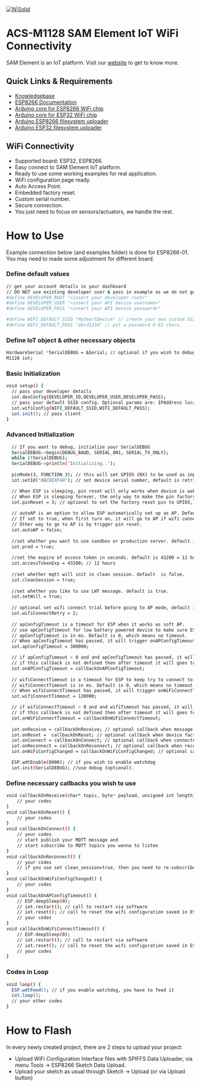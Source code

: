 [![N|Solid](https://www.samelement.com/img/logo/logo-final-100x100.png)](https://www.samelement.com/img/logo/logo-final-100x100.png)
# ACS-M1128 SAM Element IoT WiFi Connectivity

SAM Element is an IoT platform. Visit our [website](https://www.samelement.com) to get to know more.

## Quick Links & Requirements
  - [Knowledgebase](https://ask.samelement.com)
  - [ESP8266 Documentation](https://arduino-esp8266.readthedocs.io/en/latest/index.html)
  - [Arduino core for ESP8266 WiFi chip](https://github.com/esp8266/Arduino)
  - [Arduino core for ESP32 WiFi chip](https://github.com/espressif/arduino-esp32)
  - [Arduino ESP8266 filesystem uploader](https://github.com/esp8266/arduino-esp8266fs-plugin)
  - [Arduino ESP32 filesystem uploader](https://github.com/me-no-dev/arduino-esp32fs-plugin)

## WiFi Connectivity
  - Supported board: ESP32, ESP8266.
  - Easy connect to SAM Element IoT platform.
  - Ready to use some working examples for real application.
  - WiFi configuration page ready.
  - Auto Access Point.
  - Embedded factory reset.
  - Custom serial number.
  - Secure connection.
  - You just need to focus on sensors/actuators, we handle the rest.

# How to Use

Example connection below (and examples folder) is done for ESP8266-01. You may need to made some adjustment for different board.
### Define default values
```sh
// get your account details in your dashboard
// DO NOT use existing developer user & pass in example as we do not guarantee it will work and for how long.
#define DEVELOPER_ROOT "<insert your developer root>" 
#define DEVELOPER_USER "<insert your API Device username>"
#define DEVELOPER_PASS "<insert your API Device password>"

#define WIFI_DEFAULT_SSID "MySmartDevice" // create your own custom SSID
#define WIFI_DEFAULT_PASS "abcd1234" // put a password 8-63 chars.
```

### Define IoT object & other necessary objects
```sh
HardwareSerial *SerialDEBUG = &Serial; // optional if you wish to debug
M1128 iot;
```

### Basic Initialization
```sh
void setup() {  
  // pass your developer details
  iot.devConfig(DEVELOPER_ID,DEVELOPER_USER,DEVELOPER_PASS);
  // pass your default SSID config. Optional params are: IPAddress localip, IPAddress gateway, IPAddress subnet
  iot.wifiConfig(WIFI_DEFAULT_SSID,WIFI_DEFAULT_PASS); 
  iot.init(); // pass client
}
```

### Advanced Initialization
```sh
  // If you want to debug, initialize your SerialDEBUG
  SerialDEBUG->begin(DEBUG_BAUD, SERIAL_8N1, SERIAL_TX_ONLY);
  while (!SerialDEBUG);
  SerialDEBUG->println("Initializing..");
  
  pinMode(3, FUNCTION_3); // this will set GPIO3 (RX) to be used as input
  iot.setId("ABCDEXFGH"); // set device serial number, default is retrieved from ESP.getChipId()

  // When ESP is sleeping, pin reset will only works when device is waking up.
  // When ESP is sleeping forever, the only way to make the pin factory reset to work is by trigger it while you turn it on. 
  iot.pinReset = 3; // optional to set the factory reset pin to GPIO3, default is GPIO3
  
  // autoAP is an option to allow ESP automatically set up as AP. Default value is false
  // If set to true, when first turn on, it will go to AP if wifi connect failed.
  // Other way to go to AP is by trigger pin reset.
  iot.autoAP = false;
  
  //set whether you want to use sandbox or production server. default is sandbox (prod=false).
  iot.prod = true;
  
  //set the expire of access token in seconds. default is 43200 = 12 hours. max is 49 days.
  iot.accessTokenExp = 43200; // 12 hours
  
  //set whether mqtt will init in clean session. default  is false.
  iot.cleanSession = true;
  
  //set whether you like to use LWT message. default is true.
  iot.setWill = true;
  
  // optional set wifi connect trial before going to AP mode, default is 1  
  iot.wifiConnectRetry = 2; 
  
  // apConfigTimeout is a timeout for ESP when it works as soft AP.
  // use apConfigTimeout for low battery powered device to make sure ESP not work as AP too long. 
  // apConfigTimeout is in ms. Default is 0, which means no timeout.
  // When apConfigTimeout has passed, it will trigger onAPConfigTimeout.
  iot.apConfigTimeout = 300000;

  // if apConfigTimeout > 0 and and apConfigTimeout has passed, it will trigger a callback you can define here.
  // if this callback is not defined then after timeout it will goes to deep sleep.
  iot.onAPConfigTimeout = callbackOnAPConfigTimeout; 
  
  // wifiConnectTimeout is a timeout for ESP to keep try to connect to a WiFi AP.
  // wifiConnectTimeout is in ms. Default is 0, which means no timeout.
  // When wifiConnectTimeout has passed, it will trigger onWiFiConnectTimeout.
  iot.wifiConnectTimeout = 120000;

  // if wifiConnectTimeout > 0 and and wifiTimeout has passed, it will trigger a callback you can define here.
  // if this callback is not defined then after timeout it will goes to deep sleep.
  iot.onWiFiConnectTimeout = callbackOnWiFiConnectTimeout; 
  
  iot.onReceive = callbackOnReceive; // optional callback when message received
  iot.onReset =  callbackOnReset; // optional callback when device factory reset pressed
  iot.onConnect = callbackOnConnect; // optional callback when connected to server
  iot.onReconnect = callbackOnReconnect; // optional callback when reconnected to server
  iot.onWiFiConfigChanged = callbackOnWiFiConfigChanged; // optional callback when wifi config changed

  ESP.wdtEnable(8000); // if you wish to enable watchdog
  iot.init(SerialDEBUG); //use debug (optional).
```

### Define necessary callbacks you wish to use
```sh
void callbackOnReceive(char* topic, byte* payload, unsigned int length) {
    // your codes
}
void callbackOnReset() {
    // your codes
}
void callbackOnConnect() {
    // your codes
    // start publish your MQTT message and
    // start subscribe to MQTT topics you wanna to listen
}
void callbackOnReconnect() {
    // your codes
    // if you use set clean_session=true, then you need to re-subscribe here
}
void callbackOnWiFiConfigChanged() {
    // your codes
}
void callbackOnAPConfigTimeout() {
    // ESP.deepSleep(0);
    // iot.restart(); // call to restart via software
    // iot.reset(); // call to reset the wifi configuration saved in ESP, this will trigger onReset()
    // your codes
}
void callbackOnWiFiConnectTimeout() {
    // ESP.deepSleep(0);
    // iot.restart(); // call to restart via software
    // iot.reset(); // call to reset the wifi configuration saved in ESP, this will trigger onReset()
    // your codes
}
```

### Codes in Loop
```sh
void loop() {
  ESP.wdtFeed(); // if you enable watchdog, you have to feed it
  iot.loop();
  // your other codes
}
```

# How to Flash

In every newly created project, there are 2 steps to upload your project:
* Upload WiFi Configuration Interface files with SPIFFS Data Uploader, via menu Tools -> ESP8266 Sketch Data Upload.
* Upload your sketch as usual through Sketch -> Upload (or via Upload button)

